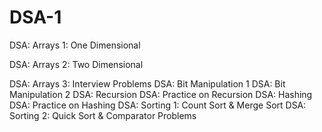 # DSA-1

DSA: Arrays 1: One Dimensional

DSA: Arrays 2: Two Dimensional

DSA: Arrays 3: Interview Problems
DSA: Bit Manipulation 1
DSA: Bit Manipulation 2
DSA: Recursion
DSA: Practice on Recursion
DSA: Hashing
DSA: Practice on Hashing
DSA: Sorting 1: Count Sort & Merge Sort
DSA: Sorting 2: Quick Sort & Comparator Problems
